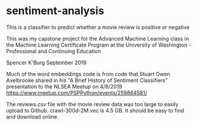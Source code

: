 # sentiment-analysis
This is a classifier to predict whether a movie review is positive or negative

This was my capstone project for the Advanced Machine Learning class in the Machine Learning Certificate Program at the University of Washington - Professional and Continuing Education

Spencer K'Burg
September 2019

Much of the word embeddings code is from code that Stuart Owen Axelbrooke shared in his "A Brief History of Sentiment Classifiers" presentation to the NLSEA Meetup on 4/8/2019 https://www.meetup.com/PSPPython/events/259884581/

The reviews.csv file with the movie review data was too large to easily upload to Github.
crawl-300d-2M.vec is 4.5 GB. It should be easy to find and download online.
